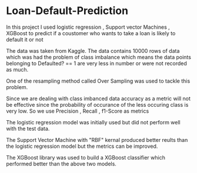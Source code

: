# Loan-Default-Prediction
In this project I used logistic regression , Support vector Machines , XGBoost to predict if a coustomer who wants to take a loan is likely to default it or not

The data was taken from Kaggle.
The data contains 10000 rows of data which was had the problem of class imbalance which means the data points belonging to Defaulted? == 1 are very less in number or were
not recorded as much.

One of the resampling method called Over Sampling was used to tackle this problem.

Since we are dealing with class imbanced data accuracy as a metric will not be effective since the probability of occurance of the less occuring class is very low.
So we use Precision , Recall , f1-Score as metrics

The logistic regression model was initially used but did not perform well with the test data. 

The Support Vector Machine with "RBF" kernal produced better reults than the logistic regression model but the metrics can be improved.

The XGBoost library was used to build a XGBoost classifier which performed better than the above two models.
